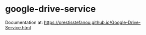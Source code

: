 # google-drive-service
Documentation at: https://orestisstefanou.github.io/Google-Drive-Service.html

